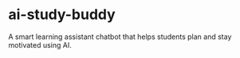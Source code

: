 # ai-study-buddy
A smart learning assistant chatbot that helps students plan and stay motivated using AI.
